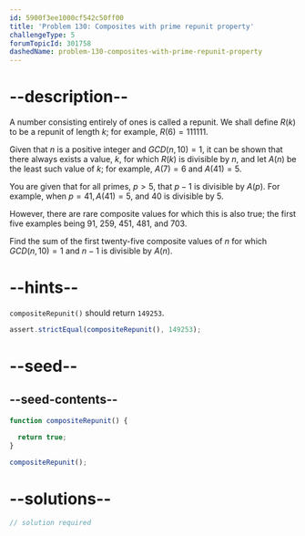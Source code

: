 ```yaml
---
id: 5900f3ee1000cf542c50ff00
title: 'Problem 130: Composites with prime repunit property'
challengeType: 5
forumTopicId: 301758
dashedName: problem-130-composites-with-prime-repunit-property
---
```


# --description--

A number consisting entirely of ones is called a repunit. We shall define $R(k)$ to be a repunit of length $k$; for example, $R(6) = 111111$.

Given that $n$ is a positive integer and $GCD(n, 10) = 1$, it can be shown that there always exists a value, $k$, for which $R(k)$ is divisible by $n$, and let $A(n)$ be the least such value of $k$; for example, $A(7) = 6$ and $A(41) = 5$.

You are given that for all primes, $p > 5$, that $p − 1$ is divisible by $A(p)$. For example, when $p = 41, A(41) = 5$, and 40 is divisible by 5.

However, there are rare composite values for which this is also true; the first five examples being 91, 259, 451, 481, and 703.

Find the sum of the first twenty-five composite values of $n$ for which $GCD(n, 10) = 1$ and $n − 1$ is divisible by $A(n)$.

# --hints--

`compositeRepunit()` should return `149253`.

```js
assert.strictEqual(compositeRepunit(), 149253);
```

# --seed--

## --seed-contents--

```js
function compositeRepunit() {

  return true;
}

compositeRepunit();
```

# --solutions--

```js
// solution required
```
